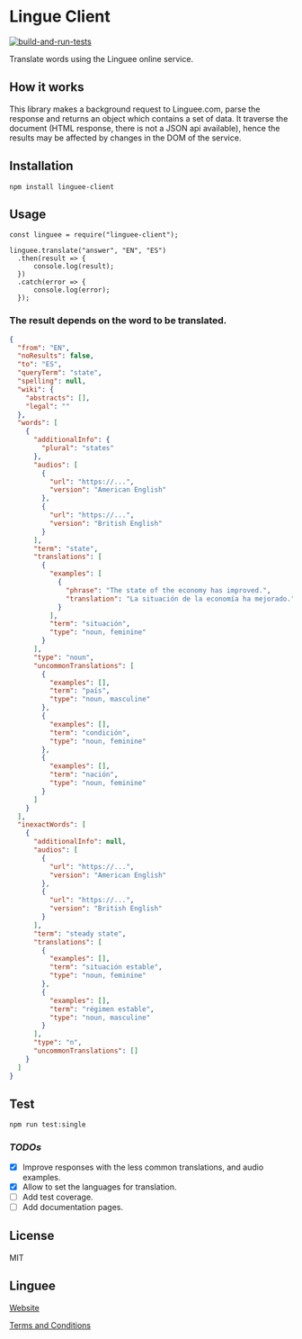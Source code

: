 # Lingue Client
[![build-and-run-tests](https://github.com/javierdwd/linguee-client/actions/workflows/build-and-test.yml/badge.svg)](https://github.com/javierdwd/linguee-client/actions/workflows/build-and-test.yml)

Translate words using the Linguee online service.

## How it works

This library makes a background request to Linguee.com, parse the response and returns an object which contains a set of data.
It traverse the document (HTML response, there is not a JSON api available), hence the results may be affected by changes in the DOM of the service.

## Installation

`npm install linguee-client`

## Usage

```JS
const linguee = require("linguee-client");

linguee.translate("answer", "EN", "ES")
  .then(result => {
      console.log(result);
  })
  .catch(error => {
      console.log(error);
  });
```

### The result depends on the word to be translated.

```JSON
{
  "from": "EN",
  "noResults": false,
  "to": "ES",
  "queryTerm": "state",
  "spelling": null,
  "wiki": {
    "abstracts": [],
    "legal": ""
  },
  "words": [
    {
      "additionalInfo": {
        "plural": "states"
      },
      "audios": [
        {
          "url": "https://...",
          "version": "American English"
        },
        {
          "url": "https://...",
          "version": "British English"
        }
      ],
      "term": "state",
      "translations": [
        {
          "examples": [
            {
              "phrase": "The state of the economy has improved.",
              "translation": "La situación de la economía ha mejorado."
            }
          ],
          "term": "situación",
          "type": "noun, feminine"
        }
      ],
      "type": "noun",
      "uncommonTranslations": [
        {
          "examples": [],
          "term": "país",
          "type": "noun, masculine"
        },
        {
          "examples": [],
          "term": "condición",
          "type": "noun, feminine"
        },
        {
          "examples": [],
          "term": "nación",
          "type": "noun, feminine"
        }
      ]
    }
  ],
  "inexactWords": [
    {
      "additionalInfo": null,
      "audios": [
        {
          "url": "https://...",
          "version": "American English"
        },
        {
          "url": "https://...",
          "version": "British English"
        }
      ],
      "term": "steady state",
      "translations": [
        {
          "examples": [],
          "term": "situación estable",
          "type": "noun, feminine"
        },
        {
          "examples": [],
          "term": "régimen estable",
          "type": "noun, masculine"
        }
      ],
      "type": "n",
      "uncommonTranslations": []
    }
  ]
}
```

## Test

`npm run test:single`

### **_TODOs_**

- [x] Improve responses with the less common translations, and audio examples.
- [x] Allow to set the languages for translation.
- [ ] Add test coverage.
- [ ] Add documentation pages.

## License

MIT

## Linguee

[Website](https://www.linguee.com/)

[Terms and Conditions](https://www.linguee.com/english-spanish/page/termsAndConditions.php)
